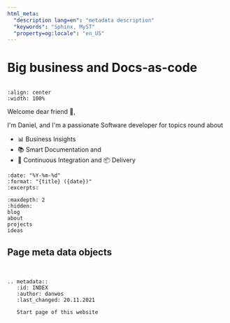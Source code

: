 ```yaml
---
html_meta:
  "description lang=en": "metadata description"
  "keywords": "Sphinx, MyST"
  "property=og:locale": "en_US"
---
```

# Big business and Docs-as-code

```{title} Daniel Woste personal page
```

```{image} _static/danwos_intro.png
:align: center
:width: 100%
```


Welcome dear friend 👋,

I'm Daniel, and I'm a passionate Software developer for topics round about 
* 📊 Business Insights
* 📚 Smart Documentation and
* 🔨 Continuous Integration and 📦 Delivery 


```{postlist}
:date: "%Y-%m-%d"
:format: "{title} ({date})"
:excerpts:
```

```{toctree}
:maxdepth: 2
:hidden:
blog
about
projects
ideas
```

## Page meta data objects
&nbsp;

```{eval-rst}
.. metadata::
   :id: INDEX
   :author: danwos
   :last_changed: 20.11.2021
   
   Start page of this website
   
```

&nbsp;